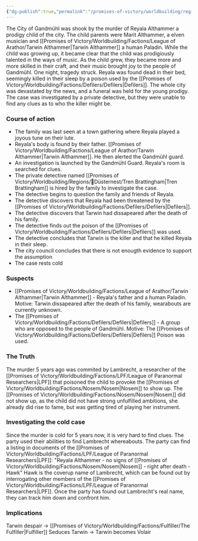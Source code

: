 ```yaml
---
{"dg-publish":true,"permalink":"/promises-of-victory/worldbuilding/regions/gandmuehl/murder-of-gandmuehl-plot/","title":"Murder of Gandmühl Plot","noteIcon":"Plot","created":"","updated":""}
---
```



The City of Gandmühl was shook by the murder of Reyala Althammer a prodigy child of the city. The child parents were Marit Althammer, a elven musician and [[Promises of Victory/Worldbuilding/Factions/League of Arathor/Tarwin Althammer\|Tarwin Althammer]] a human Paladin.
While the child was growing up, it became clear that the child was prodigiously talented in the ways of music.
As the child grew, they became more and more skilled in their craft, and their music brought joy to the people of Gandmühl.
One night, tragedy struck. Reyala was found dead in their bed, seemingly killed in their sleep by a poison used by the [[Promises of Victory/Worldbuilding/Factions/Defilers/Defilers\|Defilers]]. The whole city was devastated by the news, and a funeral was held for the young prodigy.
The case was investigated by a private detective, but they were unable to find any clues as to who the killer might be.

### Course of action

- The family was last seen at a town gathering where Reyala played a joyous tune on their lute.
- Reyala's body is found by their father. [[Promises of Victory/Worldbuilding/Factions/League of Arathor/Tarwin Althammer\|Tarwin Althammer]]. He then alerted the Gandmühl guard.
- An investigation is launched by the Gandmühl Guard. Reyala's room is searched for clues.
- The private detective named [[Promises of Victory/Worldbuilding/Regions/🏰Düsternest/Tren Brattingham\|Tren Brattingham]] is hired by the family to investigate the case.
- The detective begins to question the family and friends of Reyala.
- The detective discovers that Reyala had been threatened by the [[Promises of Victory/Worldbuilding/Factions/Defilers/Defilers\|Defilers]].
- The detective discovers that Tarwin had dissapeared after the death of his family.
- The detective finds out the poison of the [[Promises of Victory/Worldbuilding/Factions/Defilers/Defilers\|Defilers]] was used.
- The detective concludes that Tarwin is the killer and that he killed Reyala in their sleep.
- The city council concludes that there is not enougth evidence to support the assumption
- The case rests cold

### Suspects

- [[Promises of Victory/Worldbuilding/Factions/League of Arathor/Tarwin Althammer\|Tarwin Althammer]] - Reyala's father and a human Paladin.
  Motive: Tarwin dissapeared after the death of his family, wearabouts are currently unknown.
- The [[Promises of Victory/Worldbuilding/Factions/Defilers/Defilers\|Defilers]] - A group who are opposed to the people of Gandmühl.
  Motive: The [[Promises of Victory/Worldbuilding/Factions/Defilers/Defilers\|Defilers]] Poison was used.


### The Truth

The murder 5 years ago was commited by Lambrecht, a researcher of the [[Promises of Victory/Worldbuilding/Factions/LPF/League of Paranormal Researchers\|LPF]] that poisoned the child to provoke the [[Promises of Victory/Worldbuilding/Factions/Nosem/Nosem\|Nosem]] to show up. The [[Promises of Victory/Worldbuilding/Factions/Nosem/Nosem\|Nosem]] did not show up, as the child did not have strong unfulfilled ambitions, she already did rise to fame, but was getting tired of playing her instrument.

### Investigating the cold case

Since the murder is cold for 5 years now, it is very hard to find clues. The party used their abilities to find Lambrecht whereabouts. The party can find a listing in documents of the [[Promises of Victory/Worldbuilding/Factions/LPF/League of Paranormal Researchers\|LPF]]:
"Reyala Althammer - no signs of [[Promises of Victory/Worldbuilding/Factions/Nosem/Nosem\|Nosem]] - right after death - Hawk"
Hawk is the coverup name of Lambrecht, which can be found out by interrogating other members of the [[Promises of Victory/Worldbuilding/Factions/LPF/League of Paranormal Researchers\|LPF]].
Once the party has found out Lambrecht's real name, they can track him down and confront him.

### Implications

Tarwin despair -> [[Promises of Victory/Worldbuilding/Factions/Fulfiller/The Fulfiller\|Fulfiller]] Seduces Tarwin -> Tarwin becomes Volair  

